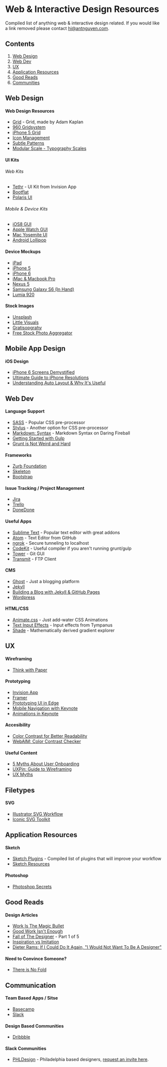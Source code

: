 # Web & Interactive Design Resources

Compiled list of anything web & interactive design related. If you would like a link removed please contact [hi@antnguyen.com](mailto:hi@antnguyen.com).

## Contents
1. [Web Design](#web-design)
2. [Web Dev](#web-dev)
3. [UX](#ux)
4. [Application Resources](#application-resources)
5. [Good Reads](#good-reads)
6. [Communities](#communities)

## Web Design

#### Web Design Resources
- [Grid](http://adamkaplan.me/grid/) - Grid, made by Adam Kaplan
- [960 Gridsystem](http://960.gs/)
- [iPhone 5 Grid](https://dribbble.com/shots/865767-iPhone-5-Grid)
- [Icon Management](http://geticonjar.com/)
- [Subtle Patterns](http://subtlepatterns.com/)
- [Modular Scale - Typography Scales](http://www.modularscale.com/)

#### UI Kits

###### Web Kits
- [Tethr](http://www.invisionapp.com/tethr) - UI Kit from Invision App
- [Bootflat](http://bootflat.github.io/free-psd.html)
- [Polaris UI](http://www.smashingmagazine.com/2013/02/02/freebie-user-interface-kit-icons/)

###### Mobile & Device Kits
- [iOS8 GUI](http://www.teehanlax.com/tools/iphone/)
- [Apple Watch GUI](https://designcode.io/watch)
- [Mac Yosemite UI](http://yosemiteui.com/)
- [Android Lollipop](http://www.uxpin.com/lollipop-ui-kit.html)

#### Device Mockups
- [iPad](https://dribbble.com/shots/1187389-iPad-Showcase-Template)
- [iPhone 5](https://dribbble.com/shots/1034402-Minimal-iPhone-5-White-Template-PSD)
- [iPhone 6](https://dribbble.com/shots/1722076-iPhone-6-4-7-inch-Template-PSD)
- [iMac & Macbook Pro](https://dribbble.com/shots/829545--PSD-iMac-MacBook-Retina)
- [Nexus 5](https://dribbble.com/shots/1291675-Nexus-5-Mockup-PSD)
- [Samsung Galaxy S6 (In Hand)](https://dribbble.com/shots/2040860-Samsung-Galaxy-S6-in-Hand-Mockup)
- [Lumia 920](https://dribbble.com/shots/780376-lumia-920-yellow?list=buckets&offset=11)

#### Stock Images
- [Unsplash](https://unsplash.com/)
- [Little Visuals](http://littlevisuals.co/)
- [Gratisopgrahy](http://www.gratisography.com/)
- [Free Stock Photo Aggregator](http://thestocks.im/)

## Mobile App Design

#### iOS Design
- [iPhone 6 Screens Demystified](http://www.paintcodeapp.com/news/iphone-6-screens-demystified)
- [Ultimate Guide to iPhone Resolutions](http://www.paintcodeapp.com/news/ultimate-guide-to-iphone-resolutions)
- [Understanding Auto Layout & Why It's Useful](http://www.raywenderlich.com/83129/beginning-auto-layout-tutorial-swift-part-1)

## Web Dev

#### Language Support
- [SASS](http://sass-lang.com/) - Popular CSS pre-processor
- [Stylus](https://learnboost.github.io/stylus/) - Another option for CSS pre-processor
- [Markdown: Syntax](http://daringfireball.net/projects/markdown/syntax) - Markdown Syntax on Daring Fireball
- [Getting Started with Gulp](https://travismaynard.com/writing/getting-started-with-gulp)
- [Grunt is Not Weird and Hard](http://24ways.org/2013/grunt-is-not-weird-and-hard/)

#### Frameworks
- [Zurb Foundation](http://foundation.zurb.com/)
- [Skeleton](http://getskeleton.com/)
- [Bootstrap](http://getbootstrap.com/)

#### Issue Tracking / Project Management
- [Jira](https://www.atlassian.com/software/jira)
- [Trello](https://trello.com/)
- [DoneDone](https://www.getdonedone.com/)

#### Useful Apps
- [Sublime Text](http://www.sublimetext.com/) - Popular text editor with great addons
- [Atom](https://atom.io/) - Text Editor from GitHub
- [ngrok](https://ngrok.com/) - Secure tunneling to localhost
- [CodeKit](https://incident57.com/codekit/) - Useful compiler if you aren't running grunt/gulp
- [Tower](http://www.git-tower.com/) - Git GUI
- [Transmit](https://panic.com/transmit/) - FTP Client

#### CMS
- [Ghost](https://ghost.org/) - Just a blogging platform
- [Jekyll](http://jekyllrb.com/)
- [Building a Blog with Jekyll & GitHub Pages](http://www.smashingmagazine.com/2014/08/01/build-blog-jekyll-github-pages/)
- [Wordpress](https://wordpress.com/)

#### HTML/CSS
- [Animate.css](http://daneden.github.io/animate.css/) - Just add-water CSS Animations
- [Text Input Effects](http://tympanus.net/Development/TextInputEffects/index.html) - Input effects from Tympanus
- [Shade](http://jxnblk.com/shade/?base=00ccff&hueShift=-130&saturate=0&lighten=0) - Mathematically derived gradient explorer

## UX

#### Wireframing
- [Think with Paper](http://fiftythree.com/think)

#### Prototyping
- [Invision App](www.invisionapp.com)
- [Framer](http://framerjs.com/)
- [Prototyping UI in Edge](https://medium.com/the-thinkmill/prototyping-ui-animation-2fe08e3a7932)
- [Mobile Navigation with Keynote](http://www.smashingmagazine.com/2015/03/11/prototyping-navigation-on-mobile-with-keynote/)
- [Animations in Keynote](https://robots.thoughtbot.com/animating-with-keynote)

#### Accesibility
- [Color Contrast for Better Readability](http://viget.com/inspire/color-contrast)
- [WebAIM: Color Contrast Checker](http://webaim.org/resources/contrastchecker/)

#### Useful Content
- [5 Myths About User Onboarding](https://zapier.com/blog/user-onboarding-myths/?utm_campaign=User%20Onboarding%20Myths)
- [UXPin: Guide to Wireframing](http://uxpin.e24files.com/uxpin_the_guide_to_wireframing.pdf)
- [UX Myths](http://uxmyths.com/)

## Filetypes

#### SVG
- [Illustrator SVG Workflow](http://danielmall.com/articles/svg-workflow-for-designers/)
- [Iconic SVG Toolkit](http://blog.useiconic.com/our-toolkit-is-now-available-and-open-source/)

## Application Resources

#### Sketch
- [Sketch Plugins](http://www.designyourway.net/blog/resources/sketch-plugins-that-will-improve-your-workflow/) - Compiled list of plugins that will improve your workflow
- [Sketch Resources](http://www.sketchappsources.com/)

#### Photoshop
- [Photoshop Secrets](http://photoshopsecrets.tumblr.com/)

## Good Reads

#### Design Articles
- [Work Is The Magic Bullet](https://medium.com/@hoyboy/work-is-the-magic-bullet-cb2d10599405)
- [Good Work Isn't Enough](http://cognition.happycog.com/article/good-work-isnt-enough)
- [Fall of The Designer](http://www.elischiff.com/blog/2015/4/7/fall-of-the-designer-part-i-fashionable-nonsense) - Part 1 of 5
- [Inspiration vs Imitation](http://cushionapp.com/journal/inspiration-vs-imitation/)
- [Dieter Rams: If I Could Do It Again, "I Would Not Want To Be A Designer"](http://www.fastcodesign.com/3043815/dieter-rams-if-i-could-do-it-again-i-would-not-want-to-be-a-designer)

#### Need to Convince Someone?
- [There is No Fold](http://thereisnofold.tumblr.com/)

## Communication

#### Team Based Apps / Sitse
- [Basecamp](https://basecamp.com/)
- [Slack](https://slack.com/)

#### Design Based Communities
- [Dribbble](www.dribbble.com)

#### Slack Communities
- [PHLDesign](phldesign.slack.com) - Philadelphia based designers, [request an invite here](https://phlslack.herokuapp.com/).
